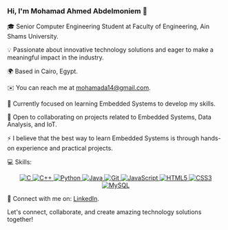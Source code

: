 ### Hi, I'm Mohamad Ahmed Abdelmoniem 👋

🎓 Senior Computer Engineering Student at Faculty of Engineering, Ain Shams University.

💡 Passionate about innovative technology solutions and eager to make a meaningful impact in the industry.

🌍 Based in Cairo, Egypt.

✉️ You can reach me at [mohamada14@gmail.com](mailto:mohamada14@gmail.com).

🧠 Currently focused on learning Embedded Systems to develop my skills.

🤝 Open to collaborating on projects related to Embedded Systems, Data Analysis, and IoT.

⚡ I believe that the best way to learn Embedded Systems is through hands-on experience and practical projects.

💻 Skills: 
<p align="middle">
  <a href="https://docs.microsoft.com/en-us/cpp/?view=msvc-170" target="_blank" rel="noopener noreferrer">
    <img src="https://img.icons8.com/color/48/000000/c-programming.png" alt="C" />
  </a>
  <a href="https://docs.microsoft.com/en-us/cpp/?view=msvc-170" target="_blank" rel="noopener noreferrer">
    <img src="https://img.icons8.com/color/48/000000/c-plus-plus-logo.png" alt="C++" />
  </a>
  <a href="https://www.python.org/" target="_blank" rel="noopener noreferrer">
    <img src="https://img.icons8.com/color/48/000000/python.png" alt="Python" />
  </a>
  <a href="https://www.java.com/" target="_blank" rel="noopener noreferrer">
    <img src="https://img.icons8.com/color/48/000000/java-coffee-cup-logo.png" alt="Java" />
  </a>
  <a href="https://git-scm.com/" target="_blank" rel="noopener noreferrer">
    <img src="https://img.icons8.com/color/48/000000/git.png" alt="Git" />
  </a>
  <a href="https://developer.mozilla.org/en-US/docs/Web/JavaScript" target="_blank" rel="noopener noreferrer">
    <img src="https://img.icons8.com/color/48/000000/javascript.png" alt="JavaScript" />
  </a>
  <a href="https://developer.mozilla.org/en-US/docs/Glossary/HTML5" target="_blank" rel="noopener noreferrer">
    <img src="https://img.icons8.com/color/48/000000/html-5.png" alt="HTML5" />
  </a>
  <a href="https://www.w3.org/TR/CSS/#css" target="_blank" rel="noopener noreferrer">
    <img src="https://img.icons8.com/color/48/000000/css3.png" alt="CSS3" />
  </a>
  <a href="https://www.mysql.com/" target="_blank" rel="noopener noreferrer">
    <img src="https://img.icons8.com/color/48/000000/mysql-logo.png" alt="MySQL" />
  </a>
</p>

🔗 Connect with me on: [LinkedIn](https://www.linkedin.com/in/mohamad-abdelmoniem-8931b9239/).

Let's connect, collaborate, and create amazing technology solutions together!
